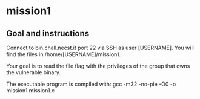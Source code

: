 # mission1
## Goal and instructions
Connect to bin.chall.necst.it port 22 via SSH as user [USERNAME]. You will find the files in /home/[USERNAME]/mission1.

Your goal is to read the file flag with the privileges of the group that owns the vulnerable binary.

The executable program is compiled with: gcc -m32 -no-pie -O0 -o mission1 mission1.c
